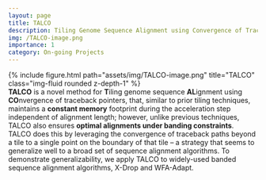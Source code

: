```yaml
---
layout: page
title: TALCO
description: Tiling Genome Sequence Alignment using Convergence of Traceback Pointers
img: /TALCO-image.png
importance: 1
category: On-going Projects
---
```


<div class="row">
    <div class="col-sm-3 mt-3 mt-md-0">
        {% include figure.html path="assets/img/TALCO-image.png" title="TALCO" class="img-fluid rounded z-depth-1" %}
    </div>
    <div class="col-sm-9 mt-3 mt-md-0">
        <b>TALCO</b> is a novel method for <b>T</b>iling genome sequence <b>AL</b>ignment using <b>CO</b>nvergence of traceback pointers, that, similar to prior tiling techniques, maintains a <b>constant memory</b> footprint during the acceleration step independent of alignment length; however, unlike previous techniques, TALCO also ensures <b>optimal alignments under banding constraints</b>. TALCO does this by leveraging the convergence of traceback paths beyond a tile to a single point on the boundary of that tile – a strategy that seems to generalize well to a broad set of sequence alignment algorithms. To demonstrate generalizability, we apply TALCO to widely-used banded sequence alignment algorithms, X-Drop and WFA-Adapt.
    </div>
</div>
